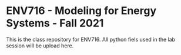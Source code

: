 # ENV716 - Modeling for Energy Systems - Fall 2021

This is the class repository for ENV716. All python fiels used in the lab session will be upload here. 
